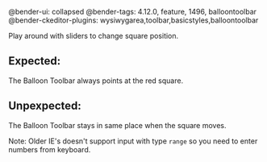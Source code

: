 @bender-ui: collapsed
@bender-tags: 4.12.0, feature, 1496, balloontoolbar
@bender-ckeditor-plugins: wysiwygarea,toolbar,basicstyles,balloontoolbar

Play around with sliders to change square position.

## Expected:

The Balloon Toolbar always points at the red square.

## Unpexpected:

The Balloon Toolbar stays in same place when the square moves.

Note: Older IE's doesn't support input with type `range` so you need to enter numbers from keyboard.
